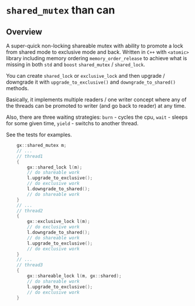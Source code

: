`shared_mutex` than can
=======================

Overview
--------
A super-quick non-locking shareable mutex with ability to promote a lock from shared mode to exclusive mode and back.
Written in `C++` with `<atomic>` library including memory ordering  `memory_order_release` to achieve what is missing in both `std` and `boost` `shared_mutex` / `shared_lock`.

You can create `shared_lock` or `exclusive_lock` and then upgrade / downgrade it with `upgrade_to_exclusive()` and `downgrade_to_shared()` methods.

Basically, it implements multiple readers / one writer concept where any of the threads can be promoted to writer (and go back to reader) at any time.

Also, there are three waiting strategies: `burn` - cycles the cpu, `wait` - sleeps for some given time, `yield` - switchs to another thread.

See the tests for examples. 

```c++
	gx::shared_mutex m;
	// ...
	// thread1
	{
		gx::shared_lock l(m);
		// do shareable work
		l.upgrade_to_exclusive();
		// do exclusive work
		l.downgrade_to_shared();
		// do shareable work
	}
	// ...
	// thread2
	{
		gx::exclusive_lock l(m);
		// do exclusive work
		l.downgrade_to_shared();
		// do shareable work
		l.upgrade_to_exclusive();
		// do exclusive work
	}
	// ...
	// thread3
	{
		gx::shareable_lock l(m, gx::shared);
		// do shareable work
		l.upgrade_to_exclusive();
		// do exclusive work
	}
```
